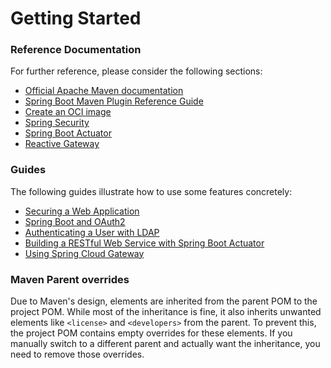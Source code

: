 # Getting Started

### Reference Documentation
For further reference, please consider the following sections:

* [Official Apache Maven documentation](https://maven.apache.org/guides/index.html)
* [Spring Boot Maven Plugin Reference Guide](https://docs.spring.io/spring-boot/3.4.3/maven-plugin)
* [Create an OCI image](https://docs.spring.io/spring-boot/3.4.3/maven-plugin/build-image.html)
* [Spring Security](https://docs.spring.io/spring-boot/3.4.3/reference/web/spring-security.html)
* [Spring Boot Actuator](https://docs.spring.io/spring-boot/3.4.3/reference/actuator/index.html)
* [Reactive Gateway](https://docs.spring.io/spring-cloud-gateway/reference/spring-cloud-gateway.html)

### Guides
The following guides illustrate how to use some features concretely:

* [Securing a Web Application](https://spring.io/guides/gs/securing-web/)
* [Spring Boot and OAuth2](https://spring.io/guides/tutorials/spring-boot-oauth2/)
* [Authenticating a User with LDAP](https://spring.io/guides/gs/authenticating-ldap/)
* [Building a RESTful Web Service with Spring Boot Actuator](https://spring.io/guides/gs/actuator-service/)
* [Using Spring Cloud Gateway](https://github.com/spring-cloud-samples/spring-cloud-gateway-sample)

### Maven Parent overrides

Due to Maven's design, elements are inherited from the parent POM to the project POM.
While most of the inheritance is fine, it also inherits unwanted elements like `<license>` and `<developers>` from the parent.
To prevent this, the project POM contains empty overrides for these elements.
If you manually switch to a different parent and actually want the inheritance, you need to remove those overrides.


